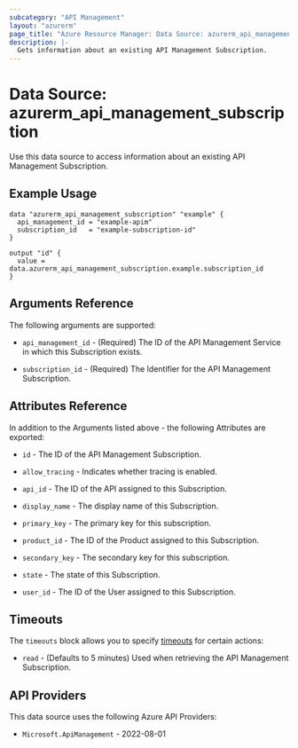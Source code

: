 ```yaml
---
subcategory: "API Management"
layout: "azurerm"
page_title: "Azure Resource Manager: Data Source: azurerm_api_management_subscription"
description: |-
  Gets information about an existing API Management Subscription.
---
```


# Data Source: azurerm_api_management_subscription

Use this data source to access information about an existing API Management Subscription.

## Example Usage

```hcl
data "azurerm_api_management_subscription" "example" {
  api_management_id = "example-apim"
  subscription_id   = "example-subscription-id"
}

output "id" {
  value = data.azurerm_api_management_subscription.example.subscription_id
}
```

## Arguments Reference

The following arguments are supported:

* `api_management_id` - (Required) The ID of the API Management Service in which this Subscription exists.

* `subscription_id` - (Required) The Identifier for the API Management Subscription.

## Attributes Reference

In addition to the Arguments listed above - the following Attributes are exported: 

* `id` - The ID of the API Management Subscription.

* `allow_tracing` - Indicates whether tracing is enabled.

* `api_id` - The ID of the API assigned to this Subscription.

* `display_name` - The display name of this Subscription.

* `primary_key` - The primary key for this subscription.

* `product_id` - The ID of the Product assigned to this Subscription.

* `secondary_key` - The secondary key for this subscription.

* `state` - The state of this Subscription.

* `user_id` - The ID of the User assigned to this Subscription.

## Timeouts

The `timeouts` block allows you to specify [timeouts](https://www.terraform.io/language/resources/syntax#operation-timeouts) for certain actions:

* `read` - (Defaults to 5 minutes) Used when retrieving the API Management Subscription.

## API Providers
<!-- This section is generated, changes will be overwritten -->
This data source uses the following Azure API Providers:

* `Microsoft.ApiManagement` - 2022-08-01
